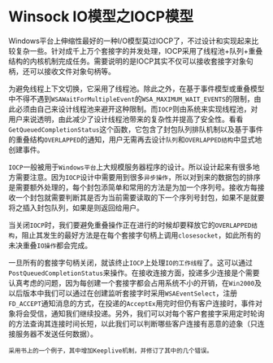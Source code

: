 # Winsock IO模型之IOCP模型

 Windows平台上伸缩性最好的一种I/O模型莫过IOCP了，不过设计和实现起来比较复杂一些。针对成千上万个套接字的并发处理，IOCP采用了线程池+队列+重叠结构的内核机制完成任务。需要说明的是IOCP其实不仅可以接收套接字对象句柄，还可以接收文件对象句柄等。

 为避免线程上下文切换，它采用了线程池。除此之外，在基于事件模型或重叠模型中不得不遇到`WSAWaitForMultipleEvent`的`WSA_MAXIMUM_WAIT_EVENTS`的限制，由此必须由自己来设计线程池来避开这种限制。而`IOCP`则由系统来实现线程池，对用户来说透明，由此减少了设计线程池带来的复杂性并提高了安全性。看看`GetQueuedCompletionStatus`这个函数，它包含了封包队列排队机制以及基于事件的重叠结构`OVERLAPPED`的通知，用户无需再去设计`队列`和`OVERLAPPED结构`中显式地创建事件。

 `IOCP`一般被用于`Windows平台`上大规模服务器程序的设计。所以设计起来有很多地方需要注意。因为`IOCP`设计中需要用到很多`异步操作`，所以对到来的数据包的排序是需要额外处理的，每个封包添简单和常用的方法是为加一个序列号。接收方每接收一个封包就需要判断其是否为当前需要读取的下一个序列号封包，如果不是就要将之插入封包队列，如果是则返回给用户。

 当关闭`IOCP`时，我们要避免重叠操作正在进行的时候却要释放它的`OVERLAPPED结构`，阻止其发生的最好方法是在每个套接字句柄上调用`closesocket`，如此所有的未决重叠`IO操作`都会完成。

 一旦所有的套接字句柄关闭，就该终止`IOCP`上处理`IO的工作线程`了。这可以通过`PostQueuedCompletionStatus`来操作。在接收连接方面，投递多少连接是个需要认真考虑的问题，因为每创建一个套接字都会占用系统不小的开销，在`Win2000`及以后版本中我们可以通过在创建监听套接字时采用`WSAEventSelect`，注册`FD_ACCEPT`通知消息的方式，在投递的`AcceptEx`用完时但仍有客户连接时，事件对象将会受信，通知我们继续投递。另外，我们可以对每个客户套接字采用定时轮询的方法查询其连接时间长短，以此我们可以判断哪些客户连接有恶意的迹象（只连接服务器不发送任何数据）。

    采用书上的一个例子，其中增加Keeplive机制，并修订了其中的几个错误。